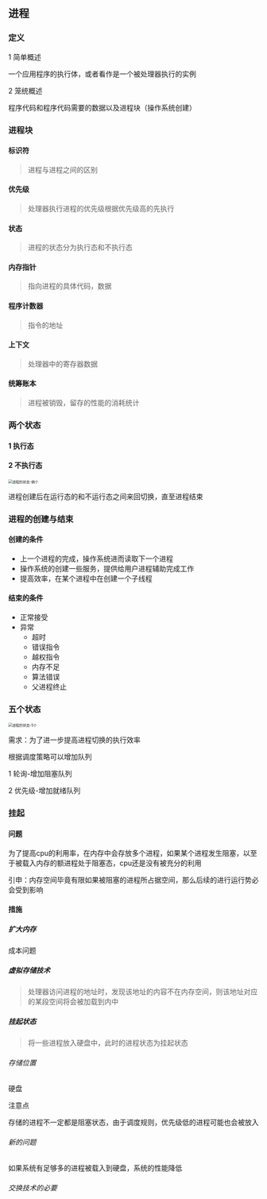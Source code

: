 ## 进程

### 定义

1 简单概述

一个应用程序的执行体，或者看作是一个被处理器执行的实例

2 笼统概述

程序代码和程序代码需要的数据以及进程块（操作系统创建）



### 进程块

#### 标识符

> 进程与进程之间的区别

#### 优先级

> 处理器执行进程的优先级根据优先级高的先执行

#### 状态

> 进程的状态分为执行态和不执行态

#### 内存指针

> 指向进程的具体代码，数据

#### 程序计数器

> 指令的地址

#### 上下文

> 处理器中的寄存器数据

#### 统筹账本

> 进程被销毁，留存的性能的消耗统计



### 两个状态

#### 1 执行态

#### 2 不执行态

<img src="https://yliang.oss-cn-shanghai.aliyuncs.com/img/programming/frame/mybatis/%E8%BF%9B%E7%A8%8B%E7%9A%84%E7%8A%B6%E6%80%81-%E4%BF%A9%E4%B8%AA.jpg" alt="进程的状态-俩个" style="zoom: 50%;" />

进程创建后在运行态的和不运行态之间来回切换，直至进程结束



### 进程的创建与结束

#### 创建的条件

- 上一个进程的完成，操作系统进而读取下一个进程
- 操作系统的创建一些服务，提供给用户进程辅助完成工作
- 提高效率，在某个进程中在创建一个子线程

#### 结束的条件

- 正常接受
- 异常
  - 超时
  - 错误指令
  - 越权指令
  - 内存不足
  - 算法错误
  - 父进程终止





### 五个状态

<img src="https://yliang.oss-cn-shanghai.aliyuncs.com/img/programming/frame/mybatis/%E8%BF%9B%E7%A8%8B%E7%9A%84%E7%8A%B6%E6%80%81-5%E4%B8%AA.jpg" alt="进程的状态-5个" style="zoom: 50%;" />



需求：为了进一步提高进程切换的执行效率

根据调度策略可以增加队列

1 轮询-增加阻塞队列

2 优先级-增加就绪队列





### 挂起

#### 问题

为了提高cpu的利用率，在内存中会存放多个进程，如果某个进程发生阻塞，以至于被载入内存的额进程处于阻塞态，cpu还是没有被充分的利用

引申：内存空间毕竟有限如果被阻塞的进程所占据空间，那么后续的进行运行势必会受到影响

#### 措施

##### 扩大内存

成本问题

##### 虚拟存储技术

> 处理器访问进程的地址时，发现该地址的内容不在内存空间，则该地址对应的某段空间将会被加载到内中

##### 挂起状态

> 将一些进程放入硬盘中，此时的进程状态为挂起状态





###### 存储位置

硬盘

注意点

存储的进程不一定都是阻塞状态，由于调度规则，优先级低的进程可能也会被放入

###### 新的问题

如果系统有足够多的进程被载入到硬盘，系统的性能降低

###### 交换技术的必要









